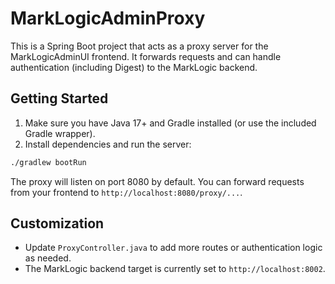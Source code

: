 # MarkLogicAdminProxy

This is a Spring Boot project that acts as a proxy server for the MarkLogicAdminUI frontend. It forwards requests and can handle authentication (including Digest) to the MarkLogic backend.

## Getting Started

1. Make sure you have Java 17+ and Gradle installed (or use the included Gradle wrapper).
2. Install dependencies and run the server:

```bash
./gradlew bootRun
```

The proxy will listen on port 8080 by default. You can forward requests from your frontend to `http://localhost:8080/proxy/...`.

## Customization
- Update `ProxyController.java` to add more routes or authentication logic as needed.
- The MarkLogic backend target is currently set to `http://localhost:8002`.
